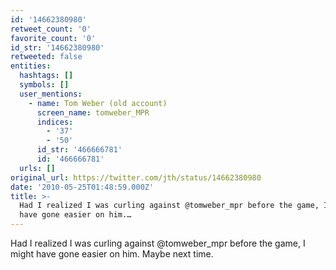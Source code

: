 ```yaml
---
id: '14662380980'
retweet_count: '0'
favorite_count: '0'
id_str: '14662380980'
retweeted: false
entities:
  hashtags: []
  symbols: []
  user_mentions:
    - name: Tom Weber (old account)
      screen_name: tomweber_MPR
      indices:
        - '37'
        - '50'
      id_str: '466666781'
      id: '466666781'
  urls: []
original_url: https://twitter.com/jth/status/14662380980
date: '2010-05-25T01:48:59.000Z'
title: >-
  Had I realized I was curling against @tomweber_mpr before the game, I might
  have gone easier on him.…
---
```


Had I realized I was curling against @tomweber_mpr before the game, I might have gone easier on him. Maybe next time.